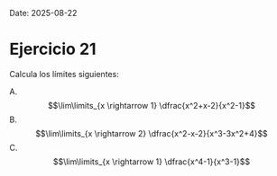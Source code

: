 Date: 2025-08-22

# Ejercicio 21


Calcula los límites siguientes:

A.  $$\lim\limits_{x \rightarrow 1} \dfrac{x^2+x-2}{x^2-1}$$
B.  $$\lim\limits_{x \rightarrow 2} \dfrac{x^2-x-2}{x^3-3x^2+4}$$
C.  $$\lim\limits_{x \rightarrow 1} \dfrac{x^4-1}{x^3-1}$$
